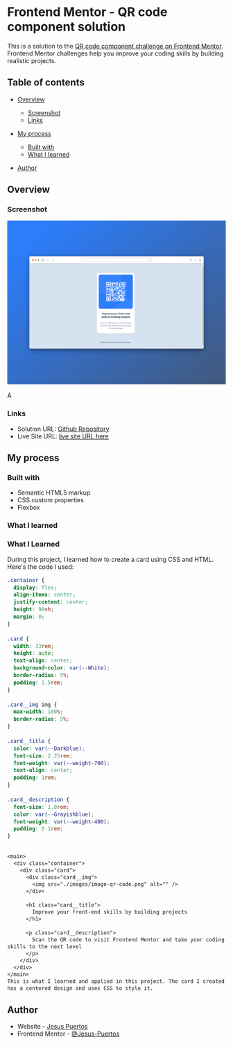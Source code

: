 # Frontend Mentor - QR code component solution

This is a solution to the [QR code component challenge on Frontend Mentor](https://www.frontendmentor.io/challenges/qr-code-component-iux_sIO_H). Frontend Mentor challenges help you improve your coding skills by building realistic projects.

## Table of contents

- [Overview](#overview)

  - [Screenshot](#screenshot)
  - [Links](#links)

- [My process](#my-process)

  - [Built with](#built-with)
  - [What I learned](#what-i-learned)

- [Author](#author)

## Overview

### Screenshot

![Proyect end](./images/terminado.png)

A

### Links

- Solution URL: [Github Repository](https://github.com/Jesus-Puertos/QR-code-component)
- Live Site URL: [live site URL here](https://qrcomponent-jesus-puertos-frontend-me.netlify.app/)

## My process

### Built with

- Semantic HTML5 markup
- CSS custom properties
- Flexbox

### What I learned

### What I Learned

During this project, I learned how to create a card using CSS and HTML. Here's the code I used:

```css
.container {
  display: flex;
  align-items: center;
  justify-content: center;
  height: 90vh;
  margin: 0;
}

.card {
  width: 33rem;
  height: auto;
  text-align: center;
  background-color: var(--White);
  border-radius: 5%;
  padding: 1.5rem;
}

.card__img img {
  max-width: 100%;
  border-radius: 5%;
}

.card__title {
  color: var(--Darkblue);
  font-size: 2.25rem;
  font-weight: var(--weight-700);
  text-align: center;
  padding: 1rem;
}

.card__description {
  font-size: 1.8rem;
  color: var(--Grayishblue);
  font-weight: var(--weight-400);
  padding: 0 1rem;
}
```

```HTML:

<main>
  <div class="container">
    <div class="card">
      <div class="card__img">
        <img src="./images/image-qr-code.png" alt="" />
      </div>

      <h1 class="card__title">
        Improve your front-end skills by building projects
      </h1>

      <p class="card__description">
        Scan the QR code to visit Frontend Mentor and take your coding skills to the next level
      </p>
    </div>
  </div>
</main>
This is what I learned and applied in this project. The card I created has a centered design and uses CSS to style it.

```

## Author

- Website - [Jesus Puertos](https://jesus-puertos-portfolio.netlify.app/)
- Frontend Mentor - [@Jesus-Puertos](https://www.frontendmentor.io/profile/Jesus-Puertos)

```

```
